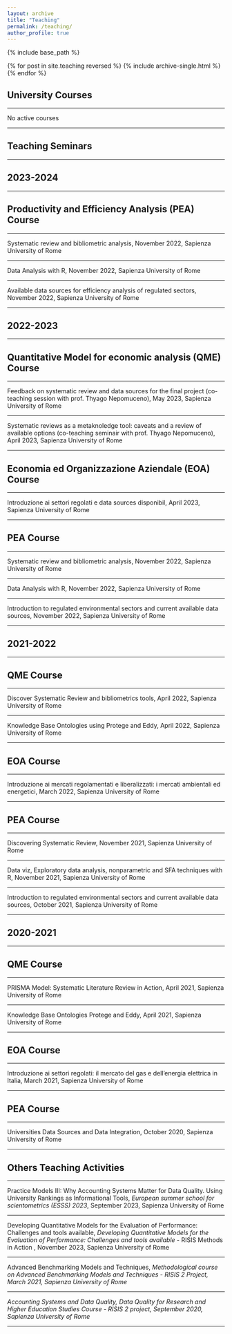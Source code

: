 ```yaml
---
layout: archive
title: "Teaching"
permalink: /teaching/
author_profile: true
---
```


{% include base_path %}

{% for post in site.teaching reversed %}
  {% include archive-single.html %}
{% endfor %}



## University Courses
_________________

No active courses
_________________

## Teaching Seminars
_________________

## 2023-2024
_________________

## Productivity and Efficiency Analysis (PEA) Course
_________________

Systematic review and bibliometric analysis, November 2022, Sapienza University of Rome
_________________
Data Analysis with R, November 2022, Sapienza University of Rome
_________________
Available data sources for efficiency analysis of regulated sectors, November 2022, Sapienza University of Rome
_________________

## 2022-2023
_________________

## Quantitative Model for economic analysis (QME) Course
_________________
Feedback on systematic review and data sources for the final project (co-teaching session with prof. Thyago Nepomuceno), May 2023, Sapienza University of Rome
_________________
Systematic reviews as a metaknoledge tool: caveats and a review of available options (co-teaching seminair with prof. Thyago Nepomuceno), April 2023, Sapienza University of Rome
_________________
## Economia ed Organizzazione Aziendale (EOA) Course
_________________
Introduzione ai settori regolati e data sources disponibil, April 2023, Sapienza University of Rome
_________________
## PEA Course
_________________
Systematic review and bibliometric analysis, November 2022, Sapienza University of Rome
_________________
Data Analysis with R, November 2022, Sapienza University of Rome
_________________
Introduction to regulated environmental sectors and current available data sources, November 2022, Sapienza University of Rome
_________________

## 2021-2022
_________________

## QME Course
_________________
Discover Systematic Review and bibliometrics tools, April 2022, Sapienza University of Rome
_________________
Knowledge Base Ontologies using Protege and Eddy, April 2022, Sapienza University of Rome
_________________
## EOA Course
_________________
Introduzione ai mercati regolamentati e liberalizzati: i mercati ambientali ed energetici, March 2022, Sapienza University of Rome
_________________
## PEA Course
_________________
Discovering Systematic Review, November 2021, Sapienza University of Rome
_________________
Data viz, Exploratory data analysis, nonparametric and SFA techniques with R, November 2021, Sapienza University of Rome
_________________
Introduction to regulated environmental sectors and current available data sources, October 2021, Sapienza University of Rome

_________________

## 2020-2021
_________________

## QME Course
_________________
PRISMA Model: Systematic Literature Review in Action, April 2021, Sapienza University of Rome
_________________
Knowledge Base Ontologies Protege and Eddy, April 2021, Sapienza University of Rome
_________________
## EOA Course
_________________
Introduzione ai settori regolati: il mercato del gas e dell’energia elettrica in Italia, March 2021, Sapienza University of Rome
_________________
## PEA Course
_________________
 Universities Data Sources and Data Integration, October 2020, Sapienza University of Rome

_________________

## Others Teaching Activities
_________________

Practice Models III: Why Accounting Systems Matter for Data Quality. Using University Rankings as Informational Tools, <i>European summer school for scientometrics (ESSS) 2023</i>,  September 2023, Sapienza University of Rome
_________________
Developing Quantitative Models for the Evaluation of Performance: Challenges and tools available, <i>Developing Quantitative Models for the Evaluation of Performance: Challenges and tools available</i> - RISIS Methods in Action , November 2023, Sapienza University of Rome
_________________
Advanced Benchmarking Models and Techniques, <i>Methodological course on Advanced Benchmarking Models and Techniques <i> - RISIS 2 Project, March 2021, Sapienza University of Rome
_________________
Accounting Systems and Data Quality, <i>Data Quality for Research and Higher Education Studies Course</i> - RISIS 2 project, September 2020, Sapienza University of Rome
_________________